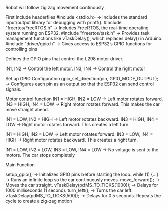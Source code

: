 Robot will follow zig zag movement continously

First Include headerfiles
#include <stdio.h> → Includes the standard input/output library for debugging with printf().
#include "freertos/FreeRTOS.h" → Includes FreeRTOS, the real-time operating system running on ESP32.
#include "freertos/task.h" → Provides task management functions like vTaskDelay(), which replaces delay() in Arduino.
#include "driver/gpio.h" → Gives access to ESP32’s GPIO functions for controlling pins

Defines the GPIO pins that control the L298 motor driver.

IN1, IN2 → Control the left motor.
IN3, IN4 → Control the right motor

Set up GPIO Configuration
gpio_set_direction(pin, GPIO_MODE_OUTPUT); → Configures each pin as an output so that the ESP32 can send control signals.

Motor control function
IN1 = HIGH, IN2 = LOW → Left motor rotates forward.
IN3 = HIGH, IN4 = LOW → Right motor rotates forward.
This makes the car move straight ahead.

IN1 = LOW, IN2 = HIGH → Left motor rotates backward.
IN3 = HIGH, IN4 = LOW → Right motor rotates forward.
This creates a left turn

IN1 = HIGH, IN2 = LOW → Left motor rotates forward.
IN3 = LOW, IN4 = HIGH → Right motor rotates backward.
This creates a right turn.

IN1 = LOW, IN2 = LOW, IN3 = LOW, IN4 = LOW → No voltage is sent to the motors.
The car stops completely

Main Function

setup_gpio(); → Initializes GPIO pins before starting the loop.
while (1) {...} → Runs an infinite loop so the car continuously moves.
move_forward(); → Moves the car straight.
vTaskDelay(pdMS_TO_TICKS(1000)); → Delays for 1000 milliseconds (1 second).
turn_left(); → Turns the car left.
vTaskDelay(pdMS_TO_TICKS(500)); → Delays for 0.5 seconds.
Repeats the cycle to create a zig-zag motion
